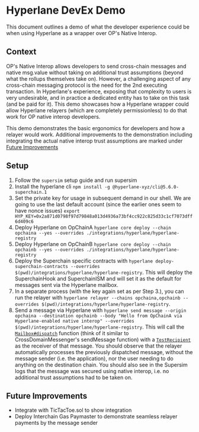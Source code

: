 # Hyperlane DevEx Demo

This document outlines a demo of what the developer experience could be when using Hyperlane as a wrapper over OP's Native Interop.

## Context

OP's Native Interop allows developers to send cross-chain messages and native msg.value without taking on additional trust assumptions (beyond what the rollups themselves take on). However, a challenging aspect of any cross-chain messaging protocol is the need for the 2nd executing transaction. In Hyperlane's experience, exposing that complexity to users is very undesirable, and in practice a dedicated entity has to take on this task (and be paid for it). This demo showcases how a Hyperlane wrapper could allow Hyperlane relayers (which are completely permissionless) to do that work for OP native interop developers.

This demo demonstrates the basic ergonomics for developers and how a relayer would work. Additional improvements to the demonstration including integrating the actual native interop trust assumptions are marked under [Future Improvements](#future-improvements)

## Setup

1. Follow the `supersim` setup guide and run supersim
2. Install the hyperlane cli `npm install -g @hyperlane-xyz/cli@5.6.0-superchain.1`
3. Set the private key for usage in subsequent demand in our shell. We are going to use the last default account (since the earlier ones seem to have nonce issues) `export HYP_KEY=0x2a871d0798f97d79848a013d4936a73bf4cc922c825d33c1cf7073dff6d409c6`
4. Deploy Hyperlane on OpChainA `hyperlane core deploy --chain opchaina --yes --overrides ./integrations/hyperlane/hyperlane-registry`
5. Deploy Hyperlane on OpChainB `hyperlane core deploy --chain opchainb --yes --overrides ./integrations/hyperlane/hyperlane-registry`
6. Deploy the Superchain specific contracts with `hyperlane deploy-superchain-contracts --overrides $(pwd)/integrations/hyperlane/hyperlane-registry`. This will deploy the SuperchainHook and SuperchainISM and will set it as the default for messages sent via the Hyperlane mailbox.
7. In a separate process (with the key again set as per Step 3.), you can run the relayer with `hyperlane relayer --chains opchaina,opchainb --overrides $(pwd)/integrations/hyperlane/hyperlane-registry`.
8. Send a message via Hyperlane with `hyperlane send message --origin opchaina --destination opchainb --body "Hello from OpChainA via Hyperlane-enabled native interop" --overrides $(pwd)/integrations/hyperlane/hyperlane-registry`. This will call the [`Mailbox#dispatch`](https://github.com/hyperlane-xyz/hyperlane-monorepo/blob/main/solidity/contracts/Mailbox.sol#L102) function (think of it similar to CrossDomainMessenger's sendMessage function) with a [`TestRecipient`](https://github.com/hyperlane-xyz/hyperlane-monorepo/blob/f7333794883759dda9dc45b1ce56ce2452e93785/solidity/contracts/test/TestRecipient.sol#L30) as the receiver of that message. You should observe that the relayer automatically processes the previously dispatched message, without the message sender (i.e. the application), nor the user needing to do anything on the destination chain. You should also see in the Supersim logs that the message was secured using native interop, i.e. no additional trust assumptions had to be taken on.



## Future Improvements

- Integrate with TicTacToe.sol to show integration
- Deploy Interchain Gas Paymaster to demonstrate seamless relayer payments by the message sender